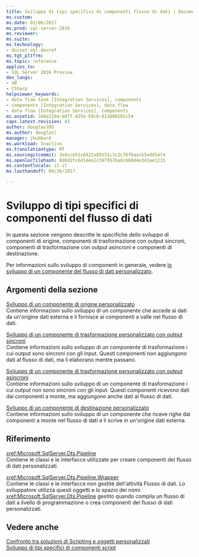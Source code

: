 ```yaml
---
title: Sviluppo di tipi specifici di componenti flusso di dati | Documenti Microsoft
ms.custom: 
ms.date: 03/06/2017
ms.prod: sql-server-2016
ms.reviewer: 
ms.suite: 
ms.technology:
- docset-sql-devref
ms.tgt_pltfrm: 
ms.topic: reference
applies_to:
- SQL Server 2016 Preview
dev_langs:
- VB
- CSharp
helpviewer_keywords:
- data flow task [Integration Services], components
- components [Integration Services], data flow
- data flow [Integration Services], components
ms.assetid: 348e219a-b8ff-425e-b9c6-811880101c54
caps.latest.revision: 41
author: douglaslMS
ms.author: douglasl
manager: jhubbard
ms.workload: Inactive
ms.translationtype: MT
ms.sourcegitcommit: 2edcce51c6822a89151c3c3c76fbaacb5edd54f4
ms.openlocfilehash: 0d0d2fc6d14ee2c597957ba8c660d4e341ae1215
ms.contentlocale: it-it
ms.lasthandoff: 09/26/2017

---
```

# <a name="developing-specific-types-of-data-flow-components"></a>Sviluppo di tipi specifici di componenti del flusso di dati
  In questa sezione vengono descritte le specifiche dello sviluppo di componenti di origine, componenti di trasformazione con output sincroni, componenti di trasformazione con output asincroni e componenti di destinazione.  
  
 Per informazioni sullo sviluppo di componenti in generale, vedere [lo sviluppo di un componente del flusso di dati personalizzato](../../integration-services/extending-packages-custom-objects/data-flow/developing-a-custom-data-flow-component.md).  
  
## <a name="in-this-section"></a>Argomenti della sezione  
 [Sviluppo di un componente di origine personalizzato](../../integration-services/extending-packages-custom-objects-data-flow-types/developing-a-custom-source-component.md)  
 Contiene informazioni sullo sviluppo di un componente che accede ai dati da un'origine dati esterna e li fornisce ai componenti a valle nel flusso di dati.  
  
 [Sviluppo di un componente di trasformazione personalizzato con output sincroni](../../integration-services/extending-packages-custom-objects-data-flow-types/developing-a-custom-transformation-component-with-synchronous-outputs.md)  
 Contiene informazioni sullo sviluppo di un componente di trasformazione i cui output sono sincroni con gli input. Questi componenti non aggiungono dati al flusso di dati, ma li elaborano mentre passano.  
  
 [Sviluppo di un componente di trasformazione personalizzato con output asincroni](../../integration-services/extending-packages-custom-objects-data-flow-types/developing-a-custom-transformation-component-with-asynchronous-outputs.md)  
 Contiene informazioni sullo sviluppo di un componente di trasformazione i cui output non sono sincroni con gli input. Questi componenti ricevono dati dai componenti a monte, ma aggiungono anche dati al flusso di dati.  
  
 [Sviluppo di un componente di destinazione personalizzato](../../integration-services/extending-packages-custom-objects-data-flow-types/developing-a-custom-destination-component.md)  
 Contiene informazioni sullo sviluppo di un componente che riceve righe dai componenti a monte nel flusso di dati e li scrive in un'origine dati esterna.  
  
## <a name="reference"></a>Riferimento  
 <xref:Microsoft.SqlServer.Dts.Pipeline>  
 Contiene le classi e le interfacce utilizzate per creare componenti del flusso di dati personalizzati.  
  
 <xref:Microsoft.SqlServer.Dts.Pipeline.Wrapper>  
 Contiene le classi e le interfacce non gestite dell'attività Flusso di dati. Lo sviluppatore utilizza questi oggetti e lo spazio dei nomi <xref:Microsoft.SqlServer.Dts.Pipeline> gestito quando compila un flusso di dati a livello di programmazione o crea componenti del flusso di dati personalizzati.  
  
## <a name="see-also"></a>Vedere anche  
 [Confronto tra soluzioni di Scripting e oggetti personalizzati](../../integration-services/extending-packages-scripting/comparing-scripting-solutions-and-custom-objects.md)   
 [Sviluppo di tipi specifici di componenti script](../../integration-services/extending-packages-scripting-data-flow-script-component-types/developing-specific-types-of-script-components.md)  
  
  

